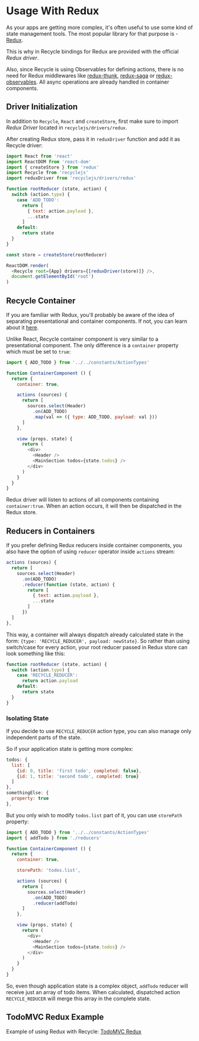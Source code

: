 # Usage With Redux

As your apps are getting more complex,
it's often useful to use some kind of state management tools.
The most popular library for that purpose is - [Redux](http://redux.js.org).

This is why in Recycle bindings for Redux are provided with the official *Redux driver*.

Also, since Recycle is using Observables for defining actions,
there is no need for Redux middlewares like 
[redux-thunk](https://github.com/gaearon/redux-thunk), 
[redux-saga](https://github.com/redux-saga/redux-saga) or 
[redux-observables](https://redux-observable.js.org/).
All async operations are already handled in container components.

## Driver Initialization
In addition to `Recycle`, `React` and `createStore`, 
first make sure to import *Redux Driver* located in `recyclejs/drivers/redux`.

After creating Redux store, 
pass it in `reduxDriver` function and add it as Recycle driver:

```javascript
import React from 'react'
import ReactDOM from 'react-dom'
import { createStore } from 'redux'
import Recycle from 'recyclejs'
import reduxDriver from 'recyclejs/drivers/redux'

function rootReducer (state, action) {
  switch (action.type) {
    case 'ADD_TODO':
      return [ 
        { text: action.payload },
        ...state
      ]
    default:
      return state
  }
}

const store = createStore(rootReducer)

ReactDOM.render(
  <Recycle root={App} drivers={[reduxDriver(store)]} />, 
  document.getElementById('root')
)
```

## Recycle Container
If you are familiar with Redux, you'll probably be aware of the idea of separating presentational and container components. If not, you can learn about it [here](http://redux.js.org/docs/basics/UsageWithReact.html#presentational-and-container-components).

Unlike React, Recycle container component is very similar to a presentational component. The only difference is a `container` property which must be set to `true`:

```javascript
import { ADD_TODO } from '../../constants/ActionTypes'

function ContainerComponent () {
  return {
    container: true,

    actions (sources) {
      return [
        sources.select(Header)
          .on(ADD_TODO)
          .map(val => ({ type: ADD_TODO, payload: val }))
      ]
    },

    view (props, state) {
      return (
        <div>
          <Header />
          <MainSection todos={state.todos} />
        </div>
      )
    }
  }
}
```

Redux driver will listen to actions of all components containing `container:true`.
When an action occurs, it will then be dispatched in the Redux store.

## Reducers in Containers
If you prefer defining Redux reducers inside container components, 
you also have the option of using `reducer` operator inside `actions` stream:

```javascript
actions (sources) {
  return [
    sources.select(Header)
      .on(ADD_TODO)
      .reducer(function (state, action) {
        return [ 
          { text: action.payload },
          ...state
        ]
      })
  ]
},
```

This way, a container will always dispatch already calculated state in the form: 
`{type: 'RECYCLE_REDUCER', payload: newState}`.
So rather than using switch/case for every action,
your root reducer passed in Redux store can look something like this:

```javascript
function rootReducer (state, action) {
  switch (action.type) {
    case 'RECYCLE_REDUCER':
      return action.payload
    default:
      return state
  }
}
```

### Isolating State
If you decide to use `RECYCLE_REDUCER` action type,
you can also manage only independent parts of the state.

So if your application state is getting more complex:

```javascript
todos: {
  list: [
    {id: 0, title: 'first todo', completed: false},
    {id: 1, title: 'second todo', completed: true}
  ]
},
somethingElse: {
  property: true
},
```

But you only wish to modify `todos.list` part of it,
you can use `storePath` property:

```javascript
import { ADD_TODO } from '../../constants/ActionTypes'
import { addTodo } from './reducers'

function ContainerComponent () {
  return {
    container: true,

    storePath: 'todos.list',

    actions (sources) {
      return [
        sources.select(Header)
          .on(ADD_TODO)
          .reducer(addTodo)
      ]
    },

    view (props, state) {
      return (
        <div>
          <Header />
          <MainSection todos={state.todos} />
        </div>
      )
    }
  }
}
```
So, even though application state is a complex object,
`addTodo` reducer will receive just an array of todo items.
When calculated, dispatched action `RECYCLE_REDUCER` will merge this array in the complete state.

## TodoMVC Redux Example
Example of using Redux with Recycle: [TodoMVC Redux](https://github.com/recyclejs/recycle/tree/master/examples/TodoMVC-Redux)